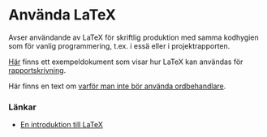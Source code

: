 # Använda LaTeX

Avser användande av LaTeX för skriftlig produktion med samma
kodhygien som för vanlig programmering, t.ex. i essä eller i
projektrapporten.

[Här](https://github.com/TobiasWrigstad/ioopm14/blob/master/lathundar/rapport/rapport.tex)
finns ett exempeldokument som visar hur LaTeX kan användas för
[rapportskrivning](https://github.com/TobiasWrigstad/ioopm14/blob/master/lathundar/rapport/hur%20man%20skriver%20rapport.pdf).

Här finns en text om [varför man inte bör använda
ordbehandlare](http://ricardo.ecn.wfu.edu/~cottrell/wp.html).

### Länkar

* [En introduktion till LaTeX](http://www8.cs.umu.se/~bergner/latex.htm)
